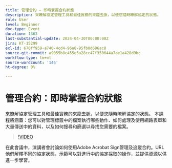 ```yaml
---
title: 管理合約 — 即時掌握合約狀態
description: 來瞭解協定管理工具和最佳實務的來龍去脈，以便您隨時瞭解協定的狀態。
role: User
level: Beginner
doc-type: Event
duration: 1363
last-substantial-update: 2024-04-30T00:00:00Z
jira: KT-15299
exl-id: 670ff959-a740-4cd4-96a8-95fb0d696ac8
source-git-commit: a9055b8c455e5a28cc47f350644a7ae1a428d9bc
workflow-type: tm+mt
source-wordcount: '146'
ht-degree: 0%

---
```


# 管理合約：即時掌握合約狀態

來瞭解協定管理工具和最佳實務的來龍去脈，以便您隨時瞭解協定的狀態。 本課程將涵蓋：您可以對管理標籤中的檔案執行哪些動作、如何處理及使用網路表單和大量傳送中的資料，以及如何搜尋和篩選以尋找您需要的檔案。

>[!VIDEO](https://video.tv.adobe.com/v/3455012/?learn=on&captions=chi_hant)

在此會議中，演講者會討論如何使用Adobe Acrobat Sign管理及追蹤合約。&#x200B;URL 他們解釋不同的協定狀態，示範可以對進行中的協定採取的操作，並提供資源以供進一步學習。
